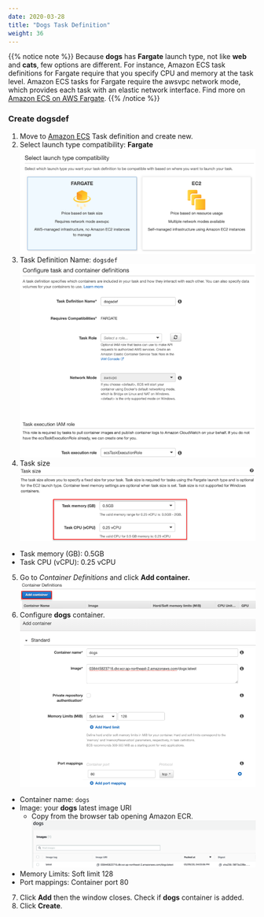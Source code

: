 ```yaml
---
date: 2020-03-28
title: "Dogs Task Definition"
weight: 36
---
```


{{% notice note %}}
Because **dogs** has **Fargate** launch type, not like **web** and **cats**, few options are different. For instance,  Amazon ECS task definitions for Fargate require that you specify CPU and memory at the task level. Amazon ECS tasks for Fargate require the awsvpc network mode, which provides each task with an elastic network interface. Find more on [Amazon ECS on AWS Fargate](https://docs.aws.amazon.com/ko_kr/AmazonECS/latest/developerguide/AWS_Fargate.html).
{{% /notice %}}

### Create dogsdef
1. Move to [Amazon ECS](https://console.aws.amazon.com/ecs) Task definition and create new.
2. Select launch type compatibility: **Fargate**
![SelectFargate](../../../../static/images/ecs/taskdef/taskdef_select_fargate.png)
3. Task Definition Name: `dogsdef`
![DogTask](../../../../static/images/ecs/taskdef/taskdef_dogs_1.png)
4. Task size
![TaskSize](../../../../static/images/ecs/taskdef/task_size_fargate.png)
- Task memory (GB): 0.5GB
- Task CPU (vCPU): 0.25 vCPU
5. Go to *Container Definitions* and click **Add container.** 
![AddContainer](../../../../static/images/ecs/taskdef/taskdef_add_container.png)
6. Configure **dogs** container.
![AddDogsContainer](../../../../static/images/ecs/taskdef/taskdef_add_dogs.png)
- Container name: `dogs`
- Image: your **dogs** latest image URI 
    * Copy from the browser tab opening Amazon ECR. 
![DogsLatest](../../../../static/images/ecr/ecr_dogs_latest.png)
- Memory Limits: Soft limit 128
- Port mappings: Container port 80
7. Click **Add** then the window closes. Check if **dogs** container is added. 
8. Click **Create**. 